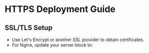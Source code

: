 # HTTPS Deployment Guide

## SSL/TLS Setup
- Use Let's Encrypt or another SSL provider to obtain certificates.
- For Nginx, update your server block to:
